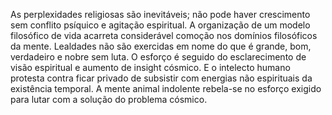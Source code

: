 ﻿As perplexidades religiosas são inevitáveis; não pode haver crescimento sem conflito psíquico e agitação espiritual. A organização de um modelo filosófico de vida acarreta considerável comoção nos domínios filosóficos da mente. Lealdades não são exercidas em nome do que é grande, bom, verdadeiro e nobre sem luta. O esforço é seguido do esclarecimento de visão espiritual e  aumento de insight cósmico. E o intelecto humano protesta contra ficar privado de subsistir com energias não espirituais da existência temporal. A mente animal indolente rebela-se no esforço exigido para lutar com a solução do problema cósmico.
